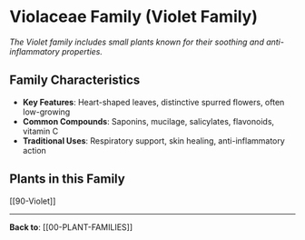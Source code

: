 # Violaceae Family (Violet Family)

*The Violet family includes small plants known for their soothing and anti-inflammatory properties.*

## Family Characteristics
- **Key Features**: Heart-shaped leaves, distinctive spurred flowers, often low-growing
- **Common Compounds**: Saponins, mucilage, salicylates, flavonoids, vitamin C
- **Traditional Uses**: Respiratory support, skin healing, anti-inflammatory action

## Plants in this Family

[[90-Violet]]

---

**Back to**: [[00-PLANT-FAMILIES]]